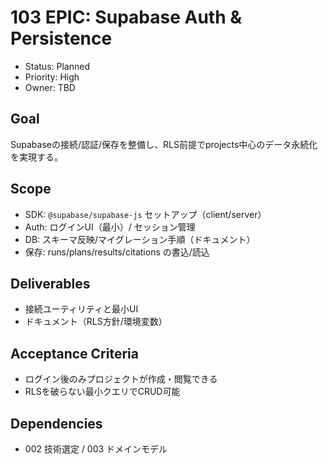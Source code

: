 # 103 EPIC: Supabase Auth & Persistence

- Status: Planned
- Priority: High
- Owner: TBD

## Goal
Supabaseの接続/認証/保存を整備し、RLS前提でprojects中心のデータ永続化を実現する。

## Scope
- SDK: `@supabase/supabase-js` セットアップ（client/server）
- Auth: ログインUI（最小）/ セッション管理
- DB: スキーマ反映/マイグレーション手順（ドキュメント）
- 保存: runs/plans/results/citations の書込/読込

## Deliverables
- 接続ユーティリティと最小UI
- ドキュメント（RLS方針/環境変数）

## Acceptance Criteria
- ログイン後のみプロジェクトが作成・閲覧できる
- RLSを破らない最小クエリでCRUD可能

## Dependencies
- 002 技術選定 / 003 ドメインモデル

